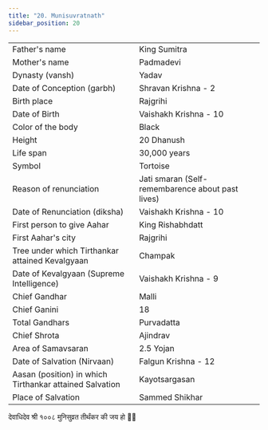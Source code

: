 ```yaml
---
title: "20. Munisuvratnath"
sidebar_position: 20
---
```


|   |   |
|---|---|
| Father's name | King Sumitra |
| Mother's name | Padmadevi |
| Dynasty (vansh) | Yadav |
| Date of Conception (garbh) | Shravan Krishna - 2 |
| Birth place | Rajgrihi |
| Date of Birth | Vaishakh Krishna - 10 |
| Color of the body | Black |
| Height | 20 Dhanush |
| Life span | 30,000 years |
| Symbol | Tortoise |
| Reason of renunciation | Jati smaran (Self-remembarence about past lives) |
| Date of Renunciation (diksha) | Vaishakh Krishna - 10 |
| First person to give Aahar | King Rishabhdatt |
| First Aahar's city | Rajgrihi |
| Tree under which Tirthankar attained Kevalgyaan | Champak |
| Date of Kevalgyaan (Supreme Intelligence) | Vaishakh Krishna - 9 |
| Chief Gandhar | Malli |
| Chief Ganini | 18 |
| Total Gandhars | Purvadatta |
| Chief Shrota | Ajindrav |
| Area of Samavsaran | 2.5 Yojan |
| Date of Salvation (Nirvaan) | Falgun Krishna - 12 |
| Aasan (position) in which Tirthankar attained Salvation | Kayotsargasan |
| Place of Salvation | Sammed Shikhar |

<p style={{textAlign: "center", fontWeight: 'bold'}}>देवाधिदेव श्री १००८ मुनिसुव्रत तीर्थंकर की जय हो 🙏🏻</p>